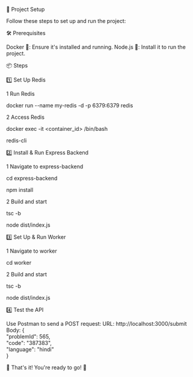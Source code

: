 🚀 Project Setup


Follow these steps to set up and run the project:

🛠 Prerequisites


Docker 🐋: Ensure it's installed and running.
Node.js 🌟: Install it to run the project.


📦 Steps


1️⃣ Set Up Redis


1 Run Redis


docker run --name my-redis -d -p 6379:6379 redis  


2 Access Redis


docker exec -it <container_id> /bin/bash  


redis-cli  


2️⃣ Install & Run Express Backend


1 Navigate to express-backend


cd express-backend  


npm install  


2 Build and start


tsc -b  


node dist/index.js  



3️⃣ Set Up & Run Worker


1 Navigate to worker


cd worker  


2 Build and start


tsc -b  


node dist/index.js  



4️⃣ Test the API

Use Postman to send a POST request:
URL: http://localhost:3000/submit
Body:
{  
  "problemId": 565,  
  "code": "387383",  
  "language": "hindi"  
}  

🎉 That's it! You're ready to go! 🚀
